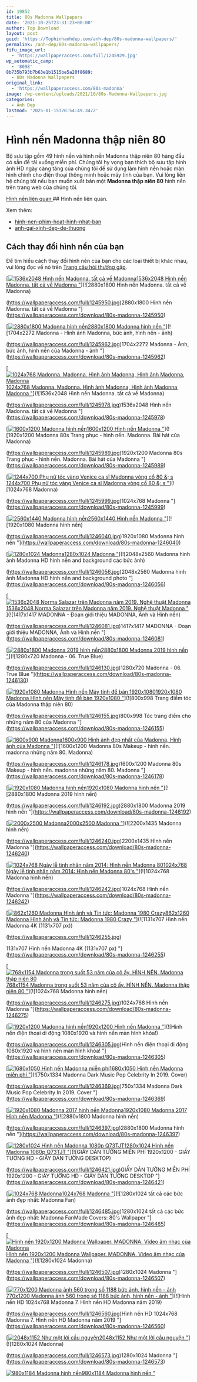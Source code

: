 ```yaml
---
id: 19852
title: 80s Madonna Wallpapers
date: '2021-10-25T23:31:23+00:00'
author: Top Download
layout: post
guid: 'https://Tophinhanhdep.com/anh-dep/80s-madonna-wallpapers/'
permalink: /anh-dep/80s-madonna-wallpapers/
fifu_image_url:
  - 'https://wallpaperaccess.com/full/1245929.jpg'
wp_automatic_camp:
  - '8098'
8b735b793b7b63e1b1515be5a20f8689:
  - 80s Madonna Wallpapers
original_link:
  - 'https://wallpaperaccess.com/80s-madonna'
image: /wp-content/uploads/2021/10/80s-Madonna-Wallpapers.jpg
categories:
  - Ảnh Đẹp
lastmod: '2025-01-15T20:54:49.347Z'
---
```

# Hình nền Madonna thập niên 80

Bộ sưu tập gồm 49 hình nền và hình nền Madonna thập niên 80 hàng đầu có sẵn để tải xuống miễn phí. Chúng tôi hy vọng bạn thích bộ sưu tập hình ảnh HD ngày càng tăng của chúng tôi để sử dụng làm hình nền hoặc màn hình chính cho điện thoại thông minh hoặc máy tính của bạn. Vui lòng liên hệ chúng tôi nếu bạn muốn xuất bản một **Madonna thập niên 80** hình nền trên trang web của chúng tôi.

[Hình nền liên quan ](#related) ## Hình nền liên quan.

   
 Xem thêm:

   
- [hinh-nen-phim-hoat-hinh-nhat-ban](https://tophinhanhdep.com/anh-anime/hinh-nen-phim-hoat-hinh-nhat-ban/)
- [anh-gai-xinh-dep-de-thuong](https://tophinhanhdep.com/gai-xinh/anh-gai-xinh-dep-de-thuong/)

## Cách thay đổi hình nền của bạn

Để tìm hiểu cách thay đổi hình nền của bạn cho các loại thiết bị khác nhau, vui lòng đọc về nó trên [Trang câu hỏi thường gặp](https://tophinhanhdep.com/faq/).

  
[[![1536x2048 Hình nền Madonna.  tất cả về Madonna](https://wallpaperaccess.com/full/1245929.jpg)1536x2048 Hình nền Madonna. tất cả về Madonna "](https://wallpaperaccess.com/download/80s-madonna-1245929)](![2880x1800 Hình nền Madonna.  tất cả về Madonna)

(https://wallpaperaccess.com/full/1245950.jpg)2880x1800 Hình nền Madonna. tất cả về Madonna "](https://wallpaperaccess.com/download/80s-madonna-1245950)

[[![2880x1800 Madonna hình nền](https://wallpaperaccess.com/full/1245956.jpg)2880x1800 Madonna hình nền "](https://wallpaperaccess.com/download/80s-madonna-1245956)](![1704x2272 Madonna - Hình ảnh Madonna, bức ảnh, hình nền - ảnh)

(https://wallpaperaccess.com/full/1245962.jpg)1704x2272 Madonna - Ảnh, bức ảnh, hình nền của Madonna - ảnh "](https://wallpaperaccess.com/download/80s-madonna-1245962)

[[![1024x768 Madonna.  Madonna.  Hình ảnh Madonna, Hình ảnh Madonna, Madonna](https://wallpaperaccess.com/full/1245977.jpg)1024x768 Madonna. Madonna. Hình ảnh Madonna, Hình ảnh Madonna, Madonna "](https://wallpaperaccess.com/download/80s-madonna-1245977)](![1536x2048 Hình nền Madonna.  tất cả về Madonna)

(https://wallpaperaccess.com/full/1245978.jpg)1536x2048 Hình nền Madonna. tất cả về Madonna "](https://wallpaperaccess.com/download/80s-madonna-1245978)

[[![1600x1200 Madonna hình nền](https://wallpaperaccess.com/full/1245986.jpg)1600x1200 Hình nền Madonna "](https://wallpaperaccess.com/download/80s-madonna-1245986)](![1920x1200 Madonna 80s Trang phục - hình nền.  Madonna.  Bài hát của Madonna)

(https://wallpaperaccess.com/full/1245989.jpg)1920x1200 Madonna 80s Trang phục - hình nền. Madonna. Bài hát của Madonna "](https://wallpaperaccess.com/download/80s-madonna-1245989)

[[![1244x700 Phụ nữ tóc vàng Venice ca sĩ Madonna vòng cổ 80 &; s](https://wallpaperaccess.com/full/1245993.jpg)1244x700 Phụ nữ tóc vàng Venice ca sĩ Madonna vòng cổ 80 &amp;; s "](https://wallpaperaccess.com/download/80s-madonna-1245993)](![1024x768 Madonna)

(https://wallpaperaccess.com/full/1245999.jpg)1024x768 Madonna "](https://wallpaperaccess.com/download/80s-madonna-1245999)

[[![2560x1440 Madonna hình nền](https://wallpaperaccess.com/full/1246010.jpg)2560x1440 Hình nền Madonna "](https://wallpaperaccess.com/download/80s-madonna-1246010)](![1920x1080 Madonna hình nền)

(https://wallpaperaccess.com/full/1246040.jpg)1920x1080 Madonna hình nền "](https://wallpaperaccess.com/download/80s-madonna-1246040)

[[![1280x1024 Madonna](https://wallpaperaccess.com/full/1246041.jpg)1280x1024 Madonna "](https://wallpaperaccess.com/download/80s-madonna-1246041)](![2048x2560 Madonna hình ảnh Madonna HD hình nền and background các bức ảnh)

(https://wallpaperaccess.com/full/1246056.jpg)2048x2560 Madonna hình ảnh Madonna HD hình nền and background photo "](https://wallpaperaccess.com/download/80s-madonna-1246056)

[[![1536x2048 Norma Salazar trên Madonna năm 2019. Nghệ thuật Madonna](https://wallpaperaccess.com/full/1246067.jpg)1536x2048 Norma Salazar trên Madonna năm 2019. Nghệ thuật Madonna " ](https://wallpaperaccess.com/download/80s-madonna-1246067)](![1417x1417 MADONNA - Đoạn giới thiệu MADONNA, Ảnh và Hình nền)

(https://wallpaperaccess.com/full/1246081.jpg)1417x1417 MADONNA - Đoạn giới thiệu MADONNA, Ảnh và Hình nền "](https://wallpaperaccess.com/download/80s-madonna-1246081)

[[![2880x1800 Madonna 2019 hình nền](https://wallpaperaccess.com/full/1246118.jpg)2880x1800 Madonna 2019 hình nền "](https://wallpaperaccess.com/download/80s-madonna-1246118)](![1280x720 Madonna - 06. True Blue)

(https://wallpaperaccess.com/full/1246130.jpg)1280x720 Madonna - 06. True Blue "](https://wallpaperaccess.com/download/80s-madonna-1246130)

[[![1920x1080 Madonna Hình nền Máy tính để bàn 1920x1080](https://wallpaperaccess.com/full/1246143.jpg)1920x1080 Madonna Hình nền Máy tính để bàn 1920x1080 "](https://wallpaperaccess.com/download/80s-madonna-1246143)](![800x998 Trang điểm tóc của Madonna thập niên 80)

(https://wallpaperaccess.com/full/1246155.jpg)800x998 Tóc trang điểm cho những năm 80 của Madonna "](https://wallpaperaccess.com/download/80s-madonna-1246155)

[[![1600x900 Madonna](https://wallpaperaccess.com/full/1246165.jpg)1600x900 Hình ảnh đẹp nhất của Madonna, Hình ảnh của Madonna "](https://wallpaperaccess.com/download/80s-madonna-1246165)](![1600x1200 Madonna 80s Makeup - hình nền.  madonna những năm 80.  Madonna)

(https://wallpaperaccess.com/full/1246178.jpg)1600x1200 Madonna 80s Makeup - hình nền. madonna những năm 80. Madonna "](https://wallpaperaccess.com/download/80s-madonna-1246178)

[[![1920x1080 Madonna hình nền](https://wallpaperaccess.com/full/1246185.jpg)1920x1080 Madonna hình nền "](https://wallpaperaccess.com/download/80s-madonna-1246185)](![2880x1800 Madonna 2019 hình nền)

(https://wallpaperaccess.com/full/1246192.jpg)2880x1800 Madonna 2019 hình nền "](https://wallpaperaccess.com/download/80s-madonna-1246192)

[[![2000x2500 Madonna](https://wallpaperaccess.com/full/1246202.jpg)2000x2500 Madonna "](https://wallpaperaccess.com/download/80s-madonna-1246202)](![2200x1435 Madonna hình nền)

(https://wallpaperaccess.com/full/1246240.jpg)2200x1435 Hình nền Madonna "](https://wallpaperaccess.com/download/80s-madonna-1246240)

[[![1024x768 Ngày lễ tình nhân năm 2014: Hình nền Madonna 80](https://wallpaperaccess.com/full/1246241.jpg)1024x768 Ngày lễ tình nhân năm 2014: Hình nền Madonna 80's "](https://wallpaperaccess.com/download/80s-madonna-1246241)](![1024x768 Madonna hình nền)

(https://wallpaperaccess.com/full/1246242.jpg)1024x768 Hình nền Madonna "](https://wallpaperaccess.com/download/80s-madonna-1246242)

[[![862x1260 Madonna Hình ảnh và Tin tức: Madonna 1980 Crazy](https://wallpaperaccess.com/full/1246243.jpg)862x1260 Madonna Hình ảnh và Tin tức: Madonna 1980 Crazy "](https://wallpaperaccess.com/download/80s-madonna-1246243)](![1131x707 Hình nền Madonna 4K (1131x707 px))

(https://wallpaperaccess.com/full/1246255.jpg)

1131x707 Hình nền Madonna 4K (1131x707 px) "](https://wallpaperaccess.com/download/80s-madonna-1246255)

[[![768x1154 Madonna trong suốt 53 năm của cô ấy.  HÌNH NỀN.  Madonna thập niên 80](https://wallpaperaccess.com/full/1246269.jpg)768x1154 Madonna trong suốt 53 năm của cô ấy. HÌNH NỀN. Madonna thập niên 80 "](https://wallpaperaccess.com/download/80s-madonna-1246269)](![1024x768 Madonna hình nền)

(https://wallpaperaccess.com/full/1246275.jpg)1024x768 Hình nền Madonna "](https://wallpaperaccess.com/download/80s-madonna-1246275)

[[![1920x1200 Madonna hình nền](https://wallpaperaccess.com/full/1246277.jpg)1920x1200 Hình nền Madonna "](https://wallpaperaccess.com/download/80s-madonna-1246277)](![Hình nền điện thoại di động 1080x1920 và hình nền màn hình khóa!)

(https://wallpaperaccess.com/full/1246305.jpg)Hình nền điện thoại di động 1080x1920 và hình nền màn hình khóa! "](https://wallpaperaccess.com/download/80s-madonna-1246305)

[[![1680x1050 Hình nền Madonna miễn phí](https://wallpaperaccess.com/full/1246362.jpg)1680x1050 Hình nền Madonna miễn phí "](https://wallpaperaccess.com/download/80s-madonna-1246362)](![750x1334 Madonna Dark Music Pop Celebrity In 2019. Cover)

(https://wallpaperaccess.com/full/1246369.jpg)750x1334 Madonna Dark Music Pop Celebrity In 2019. Cover "](https://wallpaperaccess.com/download/80s-madonna-1246369)

[[![1920x1080 Madonna 2017 hình nền Madonna](https://wallpaperaccess.com/full/1246382.jpg)1920x1080 Madonna 2017 Hình nền Madonna "](https://wallpaperaccess.com/download/80s-madonna-1246382)](![2880x1800 Madonna hình nền)

(https://wallpaperaccess.com/full/1246397.jpg)2880x1800 Madonna hình nền "](https://wallpaperaccess.com/download/80s-madonna-1246397)

[[![1280x1024 Hình nền Madonna 1080p Q73TJT](https://wallpaperaccess.com/full/1246407.jpg)1280x1024 Hình nền Madonna 1080p Q73TJT "](https://wallpaperaccess.com/download/80s-madonna-1246407)](![GIẤY DÁN TƯỜNG MIỄN PHÍ 1920x1200 - GIẤY TƯỜNG HD - GIẤY DÁN TƯỜNG DESKTOP)

(https://wallpaperaccess.com/full/1246421.jpg)GIẤY DÁN TƯỜNG MIỄN PHÍ 1920x1200 - GIẤY TƯỜNG HD - GIẤY DÁN TƯỜNG DESKTOP "](https://wallpaperaccess.com/download/80s-madonna-1246421)

[[![1024x768 Madonna](https://wallpaperaccess.com/full/1246444.jpg)1024x768 Madonna "](https://wallpaperaccess.com/download/80s-madonna-1246444)](![1280x1024 tất cả các bức ảnh đẹp nhất: Madonna Fan)

(https://wallpaperaccess.com/full/1246485.jpg)1280x1024 tất cả các bức ảnh đẹp nhất: Madonna FanMade Covers: 80's Wallpaper "](https://wallpaperaccess.com/download/80s-madonna-1246485)

[[![Hình nền 1920x1200 Madonna Wallpaper.  MADONNA.  Video âm nhạc của Madonna](https://wallpaperaccess.com/full/1246498.jpg)Hình nền 1920x1200 Madonna Wallpaper. MADONNA. Video âm nhạc của Madonna "](https://wallpaperaccess.com/download/80s-madonna-1246498)](![1280x1024 Madonna)

(https://wallpaperaccess.com/full/1246507.jpg)1280x1024 Madonna "](https://wallpaperaccess.com/download/80s-madonna-1246507)

[[![770x1200 Madonna ảnh 560 trong số 1188 bức ảnh, hình nền - ảnh](https://wallpaperaccess.com/full/1246522.jpg)770x1200 Madonna ảnh 560 trong số 1188 bức ảnh, hình nền - ảnh "](https://wallpaperaccess.com/download/80s-madonna-1246522)](![Hình nền HD 1024x768 Madonna 7. Hình nền HD Madonna năm 2019)

(https://wallpaperaccess.com/full/1246560.jpg)Hình nền HD 1024x768 Madonna 7. Hình nền HD Madonna năm 2019 "](https://wallpaperaccess.com/download/80s-madonna-1246560)

[[![2048x1152 Như một lời cầu nguyện](https://wallpaperaccess.com/full/1246568.jpg)2048x1152 Như một lời cầu nguyện "](https://wallpaperaccess.com/download/80s-madonna-1246568)](![1280x1024 Madonna)

(https://wallpaperaccess.com/full/1246573.jpg)1280x1024 Madonna "](https://wallpaperaccess.com/download/80s-madonna-1246573)

[![980x1184 Madonna hình nền](https://wallpaperaccess.com/full/1246590.jpg)980x1184 Madonna hình nền "](https://wallpaperaccess.com/download/80s-madonna-1246590)
